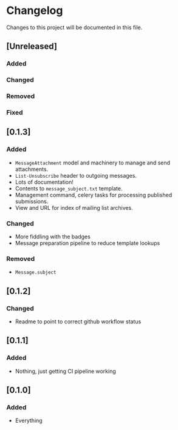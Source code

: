 # Changelog
Changes to this project will be documented in this file.

## [Unreleased]
### Added
### Changed
### Removed
### Fixed


## [0.1.3]
### Added
- `MessageAttachment` model and machinery to manage and send attachments.
- `List-Unsubscribe` header to outgoing messages.
- Lots of documentation!
- Contents to `message_subject.txt` template.
- Management command, celery tasks for processing published submissions.
- View and URL for index of mailing list archives.
### Changed
- More fiddling with the badges
- Message preparation pipeline to reduce template lookups
### Removed
- `Message.subject`

## [0.1.2]
### Changed
- Readme to point to correct github workflow status

## [0.1.1]
### Added
- Nothing, just getting CI pipeline working

## [0.1.0]
### Added
- Everything
